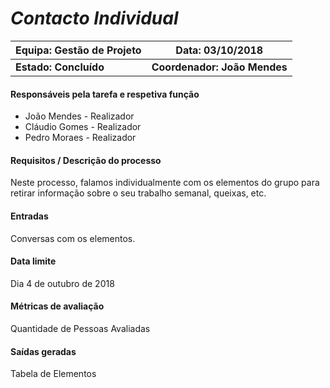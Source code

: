 # **_Contacto Individual_**

| Equipa: Gestão de Projeto | Data: 03/10/2018
| ------ | ------ |
| **Estado: Concluído** |  **Coordenador: João Mendes**|

#### **Responsáveis pela tarefa e respetiva função**
  * João Mendes - Realizador
  * Cláudio Gomes - Realizador
  * Pedro Moraes - Realizador

#### **Requisitos / Descrição do processo**
Neste processo, falamos individualmente com os elementos do grupo para retirar informação sobre o seu trabalho semanal, queixas, etc.

#### **Entradas**
Conversas com os elementos.

#### **Data limite**
Dia 4 de outubro de 2018

#### **Métricas de avaliação**
Quantidade de Pessoas Avaliadas

#### **Saídas geradas**
Tabela de Elementos
